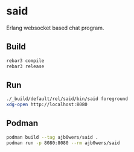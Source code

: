 # said

Erlang websocket based chat program.

## Build

```Bash
rebar3 compile
rebar3 release
```

## Run

```Bash
./_build/default/rel/said/bin/said foreground
xdg-open http://localhost:8080
```

## Podman

```Bash
podman build --tag ajb0wers/said .
podman run -p 8080:8080 --rm ajb0wers/said
```
